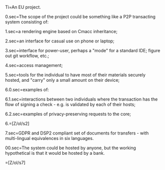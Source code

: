 Ti=An EU project.

0.sec=The scope of the project could be something like a P2P transacting system consisting of: 

1.sec=a rendering engine based on Cmacc inheritance;

2.sec=an interface for casual use on phone or laptop;

3.sec=interface for power-user, perhaps a "mode" for a standard IDE; figure out git workflow, etc.; 

4.sec=access management;

5.sec=tools for the individual to have most of their materials securely hosted, and "carry" only a small amount on their device;

6.0.sec=examples of:

6.1.sec=interactions between two individuals where the transaction has the flow of signing a check - e.g. is validated by each of their hosts;

6.2.sec=examples of privacy-preserving requests to the core;

6.=[Z/ol/s2]

7.sec=GDPR and DSP2 compliant set of documents for transfers - with multi-lingual equivalences in six languages. 

00.sec=The system could be hosted by anyone, but the working hypothetical is that it would be hosted by a bank. 

=[Z/ol/s7]